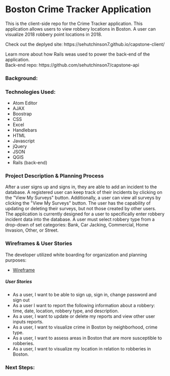 <h1><b>Boston Crime Tracker Application</b></h1>
<p> This is the client-side repo for the Crime Tracker application. This application allows users  to view robbery locations in Boston. A user can visualize 2018 robbery point locations in 2018.
<p>Check out the deplyed site: https://sehutchinson7.github.io/capstone-client/
</p>
<p>Learn more about how Rails weas used to power the back-end of the application.<br>
Back-end repo:
https://github.com/sehutchinson7/capstone-api
</p>
<h3> Background: </h3>
<p>

</p>
<h3> Technologies Used: </h3>
<ul>
  <li>Atom Editor</li>
  <li>AJAX</li>
  <li>Boostrap</li>
  <li>CSS</li>
  <li>Excel</li>
  <li>Handlebars</li>
  <li>HTML</li>
  <li>Javascript</li>
  <li>jQuery</li>
  <li>JSON</li>
  <li>QGIS</li>
  <li>Rails (back-end)</li>
</ul>
<h3> Project Description & Planning Process </h3>
<p> After a user signs up and signs in, they are able to add an incident to the database. A registered user can keep track of their incidents by clicking on the "View My Surveys" button. Additionally, a user can view all surveys by clicking the "View My Surveys" button. The user has the capability of updating or deleting their surveys, but not those created by other users.  The application is currently designed for a user to specifically enter robbery incident data into the database. A user must select robbery type from a drop-down of set categories: Bank, Car Jacking, Commercial, Home Invasion, Other, or Street.
</p>
<h3> Wireframes & User Stories</h3>
<p> The developer utilized white boarding for organization and planning purposes:
<ul>
  <li><a href="https://imgur.com/lAbB90k">Wireframe </a></li>
</ul>
<h5>User Stories</h5>
<ul>
  <li>As a user, I want to be able to sign up, sign in, change password and sign out</li>
  <li>As a user I want to report the following information about a robbery: time, date, location, robbery type, and description.</li>
  <li>As a user, I want to update or delete my reports and view other user inputs reports.</li>
  <li>As a user, I want to visualize crime in Boston by neighborhood, crime type.</li>
  <li>As a user, I want to assess areas in Boston that are more susceptible to robberies.</li>
  <li>As a user, I want to visualize my location in relation to robberies in Boston.</li>
</ul>
<h3> Next Steps: </h3>
</ul>
